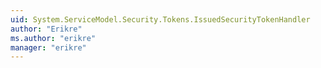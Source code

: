 ```yaml
---
uid: System.ServiceModel.Security.Tokens.IssuedSecurityTokenHandler
author: "Erikre"
ms.author: "erikre"
manager: "erikre"
---
```

